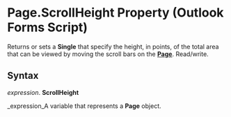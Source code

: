 
# Page.ScrollHeight Property (Outlook Forms Script)

Returns or sets a  **Single** that specify the height, in points, of the total area that can be viewed by moving the scroll bars on the **[Page](836941c3-c768-151a-65a5-41c71493033a.md)**. Read/write.


## Syntax

 _expression_. **ScrollHeight**

 _expression_A variable that represents a  **Page** object.

